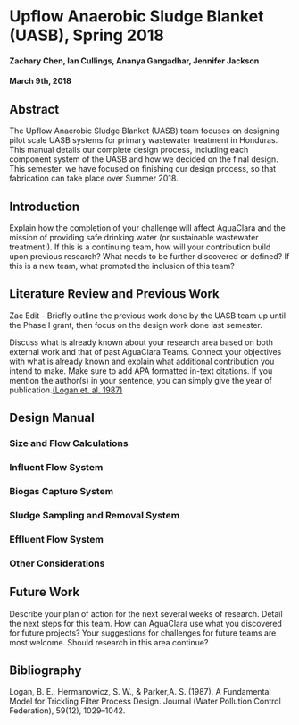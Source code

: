 # Upflow Anaerobic Sludge Blanket (UASB), Spring 2018
#### Zachary Chen, Ian Cullings, Ananya Gangadhar, Jennifer Jackson
#### March 9th, 2018

## Abstract
The Upflow Anaerobic Sludge Blanket (UASB) team focuses on designing pilot scale UASB systems for primary wastewater treatment in Honduras.  This manual details our complete design process, including each component system of the UASB and how we decided on the final design.  This semester, we have focused on finishing our design process, so that fabrication can take place over Summer 2018.

## Introduction
Explain how the completion of your challenge will affect AguaClara and the mission of providing safe drinking water (or sustainable wastewater treatment!). If this is a continuing team, how will your contribution build upon previous research? What needs to be further discovered or defined? If this is a new team, what prompted the inclusion of this team?

## Literature Review and Previous Work
Zac Edit - Briefly outline the previous work done by the UASB team up until the Phase I grant, then focus on the design work done last semester.

Discuss what is already known about your research area based on both external work and that of past AguaClara Teams. Connect your objectives with what is already known and explain what additional contribution you intend to make. Make sure to add APA formatted in-text citations. If you mention the author(s) in your sentence, you can simply give the year of publication.[(Logan et. al. 1987)](http://www.jstor.org/stable/pdf/25043431.pdf?acceptTC=true)

## Design Manual
### Size and Flow Calculations

### Influent Flow System

### Biogas Capture System

### Sludge Sampling and Removal System

### Effluent Flow System

### Other Considerations

## Future Work
Describe your plan of action for the next several weeks of research. Detail the next steps for this team. How can AguaClara use what you discovered for future projects? Your suggestions for challenges for future teams are most welcome. Should research in this area continue?

## Bibliography
Logan, B. E., Hermanowicz, S. W., & Parker,A. S. (1987). A Fundamental Model for Trickling Filter Process Design. Journal (Water Pollution Control Federation), 59(12), 1029–1042.
